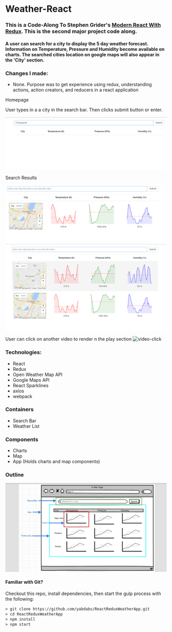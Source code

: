 # Weather-React

### This is a Code-Along To Stephen Grider's [Modern React With Redux](https://www.udemy.com/react-redux/learn/v4/overview). This is the second major project code along.

#### A user can search for a city to display the 5 day weather forecast. Information on Temperature, Pressure and Humidity become available on charts. The searched cities location on google maps will also appear in the 'City' section. 

### Changes I made:
* None. Purpose was to get experience using redux, understanding actions, action creators, and reducers in a react application

Homepage

User types in a a city in the search bar. Then clicks submit button or enter.

![search home-page](./images/homepage_search.PNG)


Search Results 

![search results](./images/search_results.PNG)
![search results](./images/search_results2.PNG)


User can click on another video to render <i></i>n the play section
![video-click](./images/video-click.PNG)

### Technologies:
* React
* Redux
* Open Weather Map API
* Google Maps API
* React Sparklines
* axios
* webpack

### Containers
* Search Bar
* Weather List

### Components
* Charts
* Map
* App (Holds charts and map components)


### Outline

![outline](./images/application_outline.PNG)


#### Familiar with Git?
Checkout this repo, install dependencies, then start the gulp process with the following:

```
> git clone https://github.com/yabdabs/ReactReduxWeatherApp.git
> cd ReactReduxWeatherApp
> npm install
> npm start
```

